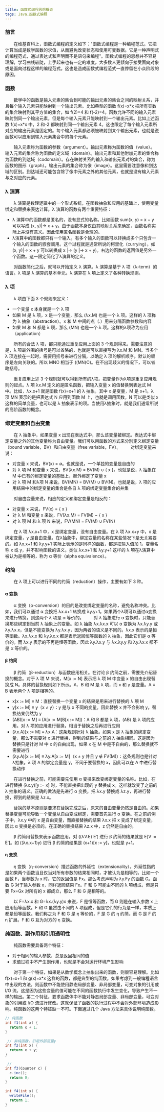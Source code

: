 ```yaml
---
title: 函数式编程思想概论
tags: Java,函数式编程
---
```



### 前言
&emsp;&emsp;在维基百科上，函数式编程的定义如下："函数式编程是一种编程范式。它把计算当成是数学函数的求值，从而避免改变状态和使用可变数据。它是一种声明式的编程范式，通过表达式和声明而不是语句来编程"。函数式编程的思想并不容易理解，学习曲线较陡，上手起来也有一定的难度。大多数人更倾向于接受面向对象或是面向过程这样的编程范式。这也是造成函数式编程范式一直停留在小众阶段的原因。

### 函数
&emsp;&emsp;数学中的函数是输入元素的集合到可能的输出元素的集合之间的映射关系，并且每个输入元素只能映射到一个输出元素。比如典型的函数 f(x)=x\*x 把所有实数的集合映射到其平方值的集合，如 f(2)=4 和 f(-2)=4。函数允许不同的输入元素映射到同一个输出元素，但是每个输入元素只能映射到一个输出元素。比如上述函数 f(x)=x\*x 中，2 和-2 都映射到同一个输出元素 4。这也限定了每个输入元素所对应的输出元素是固定的。每个输入元素都必须被映射到某个输出元素，也就是说函数可以应用到输入元素集合中的每个元素。

&emsp;&emsp;输入元素称为函数的参数（argument）。输出元素称为函数的值（value）。输入元素的集合称为函数的定义域（domain）。输出元素和其他附加元素的集合称为函数的到达域（codomain）。存在映射关系的输入和输出元素对的集合，称为函数的图形（graph）。输出元素的集合称为像（image）。这里需要注意像和到达域的区别。到达域还可能包含除了像中元素之外的其他元素，也就是没有输入元素与之对应的元素。

### λ 演算
&emsp;&emsp;λ 演算是数理逻辑中的一个形式系统，在函数抽象和应用的基础上，使用变量绑定和替换来表达计算。λ 演算的函数有两个重要特征：
* λ 演算中的函数都是匿名的，没有显式的名称。比如函数 sum(x, y) = x + y 可以写成 (x, y)|-> x + y。由于函数本身仅由其映射关系来确定，函数名称实际上并没有意义。因此使用匿名函数是合理的。
* λ演算中的函数都只有一个输入。有多个输入的函数可以转换成多个只包含一个输入的函数的嵌套调用。这个过程就是通常所说的柯里化（currying）。如 (x, y)|-> x + y 可以转换成 x |-> (y |-> x + y)。右边的函数的返回值是另外一个函数。这一限定简化了λ演算的定义。
	
&emsp;&emsp;对函数简化之后，就可以开始定义 λ 演算。λ 演算是基于 λ 项（λ-term）的语言。λ 项是 λ 演算的基本单元。λ 演算在 λ 项上定义了各种转换规则。

### λ 项
&emsp;&emsp;λ 项由下面 3 个规则来定义：
* 一个变量 x 本身就是一个 λ 项
* 如果 M 是 λ 项，x 是一个变量，那么 (λx.M) 也是一个 λ 项。这样的 λ 项称为 λ 抽象（abstraction）。x 和 M 中间的点（.）用来分隔函数参数和内容
* 如果 M 和 N 都是 λ 项，那么 (MN) 也是一个 λ 项。这样的λ项称为应用（application）

&emsp;&emsp;所有的合法 λ 项，都只能通过重复应用上面的 3 个规则得来。需要注意的是，λ 项最外围的括号是可以省略的，也就是可以直接写为 λx.M 和 MN。当多个 λ 项连接在一起时，需要用括号来进行分隔，以确定 λ 项的解析顺序。默认的顺序是左向关联的。所以 MNO 相当于 ((MN)O)。在不出现歧义的情况下，可以省略括号。

&emsp;&emsp;重复应用上述 3 个规则就可以得到所有的λ项。把变量作为λ项是重复应用规则的起点。λ 项 λx.M 定义的是匿名函数，把输入变量 x 的值替换到表达式 M 中。比如，λx.x+1 就是函数 f(x)=x+1 的 λ 抽象，其中 x 是变量，M 是 x+1。λ 项 MN 表示的是把表达式 N 应用到函数 M 上，也就是调用函数。N 可以是类似 x 这样的简单变量，也可以是 λ 抽象表示的项。当使用λ抽象时，就是我们通常所说的高阶函数的概念。

### 绑定变量和自由变量
&emsp;&emsp;在 λ 抽象中，如果变量 x 出现在表达式中，那么该变量被绑定。表达式中绑定变量之外的其他变量称为自由变量。我们可以用函数的方式来分别定义绑定变量（bound variable，BV）和自由变量（free variable，FV）。
&emsp;&emsp;对绑定变量来说：
* 对变量 x 来说，BV(x) = ∅。也就是说，一个单独的变量是自由的
* 对 λ 项 M 和变量 x 来说，BV(λx.M) = BV(M) ∪ { x }。也就是说，λ 抽象在 M 中已有的绑定变量的基础上，额外绑定了变量 x
* 对 λ 项 M 和λ项 N 来说，BV(MN) = BV(M) ∪ BV(N)。也就是说，λ 项的应用结果中的绑定变量的集合是各自 λ 项的绑定变量集合的并集

&emsp;&emsp;对自由变量来说，相应的定义和绑定变量是相反的：
* 对变量 x 来说，FV(x) = { x }
* 对 λ M 和变量 x 来说，FV(λx.M) = FV(M) − { x }
* 对 λ 项 M 和 λ 项 N 来说，FV(MN) = FV(M) ∪ FV(N)

&emsp;&emsp;在 λ 项 λx.x+1 中，x 是绑定变量，没有自由变量。在 λ 项 λx.x+y 中，x 是绑定变量，y 是自由变量。在λ抽象中，绑定变量的名称在某些情况下是无关紧要的。如 λx.x+1 和 λy.y+1 实际上表示的是同样的函数，都是把输入值加 1。变量名称 x 或 y，并不影响函数的语义。类似 λx.x+1 和 λy.y+1 这样的 λ 项在λ演算中被认为是相等的，称为 α 等价（alpha equivalence）。

### 约简
&emsp;&emsp;在 λ 项上可以进行不同的约简（reduction）操作，主要有如下 3 种。

#### α 变换
&emsp;&emsp;α 变换（α-conversion）的目的是改变绑定变量的名称，避免名称冲突。比如，我们可以通过 α 变换把 λx.x+1 转换成 λy.y+1。如果两个λ项可以通过α变换来进行转换，则这两个 λ 项是 α 等价的。
&emsp;&emsp;对 λ 抽象进行 α 变换时，只能替换那些绑定到当前 λ 抽象上的变量。如 λ 抽象 λx.λx.x 可以 α 变换为 λx.λy.y 或 λy.λx.x，但是不能变换为 λy.λx.y，因为两者的语义是不同的。λx.x 表示的是恒等函数。λx.λx.x 和 λy.λx.x 都是表示返回恒等函数的 λ 抽象，因此它们是 α 等价的。而 λx.y 表示的不再是恒等函数，因此 λy.λx.y 与 λx.λy.y 和 λy.λx.x 都不是 α 等价的。

#### β 约简
&emsp;&emsp;β 约简（β-reduction）与函数应用相关。在讨论 β 约简之前，需要先介绍替换的概念。对于 λ 项 M 来说，M\[x := N] 表示把 λ 项 M 中变量 x 的自由出现替换成 N。具体的替换规则如下所示。A、B 和 M 是 λ 项，而 x 和 y 是变量。A ≡ B 表示两个 λ 项是相等的。
* x\[x := M] ≡ M：直接替换一个变量 x 的结果是用来进行替换的 λ 项 M
* y\[x := M] ≡ y（x ≠ y）：y 是与 x 不同的变量，因此替换 x 并不会影响 y，替换结果仍然为 y
* (AB)\[x := M] ≡ (A\[x := M]B\[x := M])：A 和 B 都是 λ 项，(AB) 是 λ 项的应用。对 λ 项的应用进行替换，相当于替换之后再进行应用
* (λx.A)\[x := M] ≡ λx.A：这条规则针对 λ 抽象。如果 x 是 λ 抽象的绑定变量，那么不需要对 x 进行替换，得到的结果与之前的 λ 抽象相同。这是因为替换只是针对 M 中 x 的自由出现，如果 x 在 M 中是不自由的，那么替换就不需要进行
* (λy.A)\[x := M] ≡ λy.A\[x := M]（x ≠ y 并且 y ∉ FV(M)）：这条规则也是针对λ抽象。λ 项 A 的绑定变量是 y，不同于要替换的 x，因此可以在 A 中进行替换动作

&emsp;&emsp;在进行替换之前，可能需要先使用 α 变换来改变绑定变量的名称。比如，在进行替换 (λx.y)\[y := x] 时，不能直接把出现的 y 替换成 x。这样就改变了之前的 λ 抽象的语义。正确的做法是先进行 α 变换，把 λx.y 替换成 λz.y，再进行替换，得到的结果是 λz.x。

&emsp;&emsp;替换的基本原则是要求在替换完成之后，原来的自由变量仍然是自由的。如果替换变量可能导致一个变量从自由变成绑定，需要首先进行 α 变换。在之前的例子中，λx.y 中的 x 是自由变量，而直接替换的结果 λx.x 把 x 变成了绑定变量，因此 α 变换是必须的。在正确的替换结果 λz.x 中，z 仍然是自由的。

&emsp;&emsp;β 约简用替换来表示函数应用。对 ((λV.E) E′) 进行 β 约简的结果就是 E\[V := E′]。如 ((λx.x+1)y) 进行 β 约简的结果是 (x+1)\[x := y]，也就是 y+1。

#### η 变换
&emsp;&emsp;η 变换（η-conversion）描述函数的外延性（extensionality）。外延性指的是如果两个函数当且仅当对所有参数的结果相同时，才被认为是相等的。比如一个函数 F，当参数为 x 时，它的返回值是 Fx。那么考虑声明为 λy.Fy 的函数 G。函数 G 对于输入参数 x，同样返回结果 Fx。F 和 G 可能由不同的 λ 项组成，但是只要 Fx=Gx 对所有的 x 都成立，那么 F 和 G 是相等的。

&emsp;&emsp;以 F=λx.x 和 G=λx.(λy.y)x 来说，F 是恒等函数，而 G 则是在输入参数 x 上应用恒等函数。F 和 G 虽然由不同的 λ 项组成，但是它们的行为是一样，本质上都是恒等函数。我们称之为 F 和 G 是 η 等价的，F 是 G 的 η 约简，而 G 是 F 的 η 扩展。F 和 G 互为对方的 η 变换。

### 纯函数、副作用和引用透明性
&emsp;&emsp;纯函数需要具备两个特征：
* 对于相同的输入参数，总是返回相同的值
* 求值过程中不产生副作用，也就是不会对运行环境产生影响

&emsp;&emsp;对于第一个特征，如果是从数学概念上抽象出来的函数，则很容易理解。比如 f(x)=x+1 和 g(x)=x\*x 这样的函数，都是典型的纯函数。如果考虑到一般编程语言中出现的方法，则函数中不能使用静态局部变量、非局部变量，可变对象的引用或 I/O 流。这是因为这些变量的值可能在不同的函数执行中发生变化，导致产生不一样的输出。第二个特征，要求函数体中不能对静态局部变量、非局部变量，可变对象的引用或 I/O 流进行修改。这就保证了函数的执行过程中不会对外部环境造成影响。纯函数的这两个特征缺一不可。下面通过几个 Java 方法来具体说明纯函数。
```java
// 纯函数
int f1(int x) {
  return x + 1;
}
 
 // 非纯函数，引用外部变量y
int f2(int x) {
  return x + y;
}
 
 // 
int f3(Counter c) {
  c.inc();
  return 0;
}
 
int f4(int x) {
  writeFile();
  return 1;
}
```

